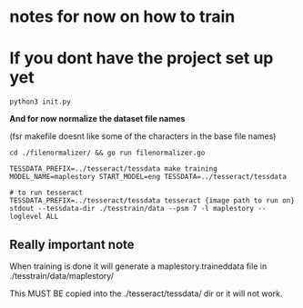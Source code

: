 # notes for now on how to train

# If you dont have the project set up yet

`python3 init.py`

**And for now normalize the dataset file names**

(fsr makefile doesnt like some of the characters in the base file names)

`cd ./filenormalizer/ && go run filenormalizer.go`

```
TESSDATA_PREFIX=../tesseract/tessdata make training MODEL_NAME=maplestory START_MODEL=eng TESSDATA=../tesseract/tessdata

# to run tesseract
TESSDATA_PREFIX=../tesseract/tessdata tesseract {image path to run on} stdout --tessdata-dir ./tesstrain/data --psm 7 -l maplestory --loglevel ALL
```

## Really important note

When training is done it will generate a maplestory.traineddata file in ./tesstrain/data/maplestory/

This MUST BE copied into the ./tesseract/tessdata/ dir or it will not work.
